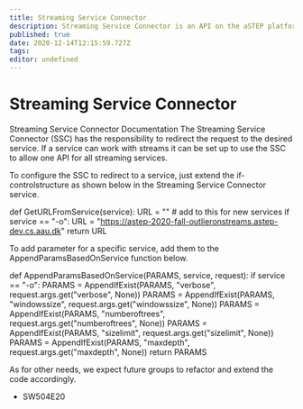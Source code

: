 ```yaml
---
title: Streaming Service Connector
description: Streaming Service Connector is an API on the aSTEP platform that allows access to services which work with streams
published: true
date: 2020-12-14T12:15:59.727Z
tags: 
editor: undefined
---
```


# Streaming Service Connector
Streaming Service Connector Documentation
The Streaming Service Connector (SSC) has the responsibility to redirect the request to the desired service. If a service can work with streams it can be set up to use the SSC to allow one API for all streaming services. 

To configure the SSC to redirect to a service, just extend the if-controlstructure as shown below in the Streaming Service Connector service.


def GetURLFromService(service):
    URL = ""
    # add to this for new services
    if service == "-o":
        URL = "https://astep-2020-fall-outlieronstreams.astep-dev.cs.aau.dk"
    return URL

To add parameter for a specific service, add them to the AppendParamsBasedOnService function below. 

def AppendParamsBasedOnService(PARAMS, service, request):
    if service == "-o":
        PARAMS = AppendIfExist(PARAMS, "verbose", request.args.get("verbose", None))
        PARAMS = AppendIfExist(PARAMS, "windowssize", request.args.get("windowssize", None))
        PARAMS = AppendIfExist(PARAMS, "numberoftrees", request.args.get("numberoftrees", None))
        PARAMS = AppendIfExist(PARAMS, "sizelimit", request.args.get("sizelimit", None))
        PARAMS = AppendIfExist(PARAMS, "maxdepth", request.args.get("maxdepth", None))
   return PARAMS

As for other needs, we expect future groups to refactor and extend the code accordingly.

-	SW504E20
